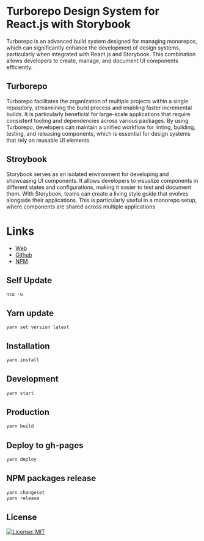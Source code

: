 # Turborepo Design System for React.js with Storybook

Turborepo is an advanced build system designed for managing monorepos, which can significantly enhance the development of design systems, particularly when integrated with React.js and Storybook. This combination allows developers to create, manage, and document UI components efficiently.

## Turborepo

Turborepo facilitates the organization of multiple projects within a single repository, streamlining the build process and enabling faster incremental builds. It is particularly beneficial for large-scale applications that require consistent tooling and dependencies across various packages. By using Turborepo, developers can maintain a unified workflow for linting, building, testing, and releasing components, which is essential for design systems that rely on reusable UI elements

## Stroybook

Storybook serves as an isolated environment for developing and showcasing UI components. It allows developers to visualize components in different states and configurations, making it easier to test and document them. With Storybook, teams can create a living style guide that evolves alongside their applications. This is particularly useful in a monorepo setup, where components are shared across multiple applications

# Links
- [Web](https://najwer23.github.io/najwer23snacks)
- [Github](https://github.com/najwer23/najwer23snacks)
- [NPM](https://www.npmjs.com/search?q=najwer23snacks)

## Self Update

```
ncu -u
```

## Yarn update

```
yarn set version latest
```

## Installation

```sh
yarn install
```

## Development

```sh
yarn start
```

## Production

```sh
yarn build
```

## Deploy to gh-pages

```sh
yarn deploy
```

## NPM packages release

```sh
yarn changeset
yarn release
```

## License

[![License: MIT](https://img.shields.io/badge/License-MIT-yellow.svg)](https://opensource.org/licenses/MIT)

